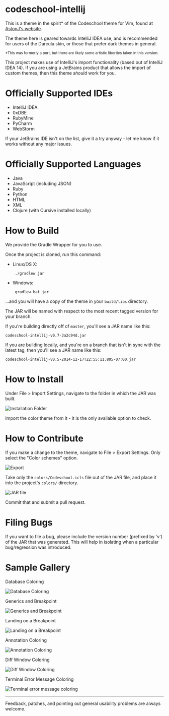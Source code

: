 codeschool-intellij
===================

This is a theme in the spirit* of the Codeschool theme for Vim, found at [AstonJ's website](http://astonj.com/tech/vim-for-ruby-rails-and-a-sexy-theme/).

The theme here is geared towards IntelliJ IDEA use, and is recommended for users of the Darcula skin, or those that prefer dark themes in general.

<sup>*This was formerly a port, but there are likely some artistic liberties taken in this version.</sup>


This project makes use of IntelliJ's import functionality (based out of IntelliJ IDEA 14).  If you are using a JetBrains product that allows the import of custom themes, then this theme *should* work for you.

Officially Supported IDEs
==============

 - IntelliJ IDEA
 - 0xDBE
 - RubyMine
 - PyCharm
 - WebStorm


If your JetBrains IDE isn't on the list, give it a try anyway - let me know if it works without any major issues.

Officially Supported Languages
========

 - Java
 - JavaScript (including JSON)
 - Ruby
 - Python
 - HTML
 - XML
 - Clojure (with Cursive installed locally)


How to Build
============

We provide the Gradle Wrapper for you to use.

Once the project is cloned, run this command:

 - Linux/OS X:

        ./gradlew jar

 - Windows:

        gradlew.bat jar


...and you will have a copy of the theme in your `build/libs` directory.

The JAR will be named with respect to the most recent tagged version for your branch.

If you're building directly off of `master`, you'll see a JAR name like this:

    codeschool-intellij-v0.7-3a2c94d.jar

If you are building locally, and you're on a branch that isn't in sync with the latest tag, then you'll see a JAR name like this:

    codeschool-intellij-v0.5-2014-12-17T22:55:11.805-07:00.jar


How to Install
==============

Under File > Import Settings, navigate to the folder in which the JAR was built.


 ![Installation Folder](images/codeschool-intellij_install.png)


Import the color theme from it - it is the only available option to check.


How to Contribute
=================

If you make a change to the theme, navigate to File > Export Settings.  Only select the "Color schemes" option.

 ![Export](images/codeschool-intellij_export.png)
 
Take only the `colors/Codeschool.icls` file out of the JAR file, and place it into the project's `colors/` directory.

 ![JAR file](images/codeschool-intellij_jar-open.png)

Commit that and submit a pull request.


Filing Bugs
===========

If you want to file a bug, please include the version number (prefixed by 'v') of the JAR that was generated. This will help in isolating when a particular bug/regression was introduced.


Sample Gallery
==============

Database Coloring

 ![Database Coloring](images/codeschool-intellij_database.png)

Generics and Breakpoint

 ![Generics and Breakpoint](images/codeschool-intellij_breakpoint.png)
 
Landing on a Breakpoint

 ![Landing on a Breakpoint](images/codeschool-intellij_breakpoint_hit.png)


 Annotation Coloring

 ![Annotation Coloring](images/codeschool-intellij_annotation.png)

 Diff Window Coloring

 ![Diff Window Coloring](images/codeschool-intellij_diff.png)

Terminal Error Message Coloring
 
 ![Terminal error message coloring](images/codeschool-intellij_terminal_error.png)


---

Feedback, patches, and pointing out general usability problems are always welcome.

